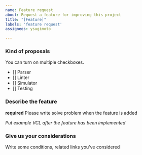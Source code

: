 ```yaml
---
name: Feature request
about: Request a feature for improving this project
title: "[Feature]"
labels: 'feature request'
assignees: ysugimoto

---
```


### Kind of proposals

You can turn on multiple checkboxes.

- [] Parser
- [] Linter
- [] Simulator
- [] Testing

### Describe the feature

**required**
Please write solve problem when the feature is added

_Put example VCL after the feature has been implemented_


### Give us your considerations
Write some conditions, related links you've considered
